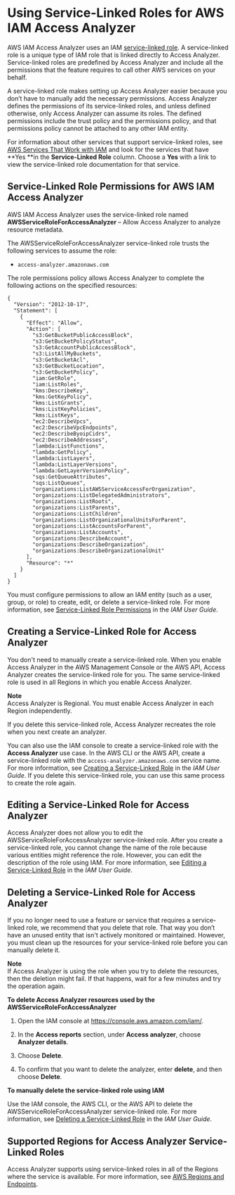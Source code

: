 # Using Service\-Linked Roles for AWS IAM Access Analyzer<a name="access-analyzer-using-service-linked-roles"></a>

AWS IAM Access Analyzer uses an IAM [ service\-linked role](https://docs.aws.amazon.com/IAM/latest/UserGuide/id_roles_terms-and-concepts.html#iam-term-service-linked-role)\. A service\-linked role is a unique type of IAM role that is linked directly to Access Analyzer\. Service\-linked roles are predefined by Access Analyzer and include all the permissions that the feature requires to call other AWS services on your behalf\.

A service\-linked role makes setting up Access Analyzer easier because you don’t have to manually add the necessary permissions\. Access Analyzer defines the permissions of its service\-linked roles, and unless defined otherwise, only Access Analyzer can assume its roles\. The defined permissions include the trust policy and the permissions policy, and that permissions policy cannot be attached to any other IAM entity\.

For information about other services that support service\-linked roles, see [AWS Services That Work with IAM](https://docs.aws.amazon.com/IAM/latest/UserGuide/reference_aws-services-that-work-with-iam.html) and look for the services that have **Yes **in the **Service\-Linked Role** column\. Choose a **Yes** with a link to view the service\-linked role documentation for that service\.

## Service\-Linked Role Permissions for AWS IAM Access Analyzer<a name="slr-permissions"></a>

AWS IAM Access Analyzer uses the service\-linked role named **AWSServiceRoleForAccessAnalyzer** – Allow Access Analyzer to analyze resource metadata\.

The AWSServiceRoleForAccessAnalyzer service\-linked role trusts the following services to assume the role:
+ `access-analyzer.amazonaws.com`

The role permissions policy allows Access Analyzer to complete the following actions on the specified resources:

```
{
  "Version": "2012-10-17",
  "Statement": [
    {
      "Effect": "Allow",
      "Action": [
        "s3:GetBucketPublicAccessBlock",
        "s3:GetBucketPolicyStatus",
        "s3:GetAccountPublicAccessBlock",
        "s3:ListAllMyBuckets",
        "s3:GetBucketAcl",
        "s3:GetBucketLocation",
        "s3:GetBucketPolicy",
        "iam:GetRole",
        "iam:ListRoles",
        "kms:DescribeKey",
        "kms:GetKeyPolicy",
        "kms:ListGrants",
        "kms:ListKeyPolicies",
        "kms:ListKeys",
        "ec2:DescribeVpcs",
        "ec2:DescribeVpcEndpoints",
        "ec2:DescribeByoipCidrs",
        "ec2:DescribeAddresses",
        "lambda:ListFunctions",
        "lambda:GetPolicy",
        "lambda:ListLayers",
        "lambda:ListLayerVersions",
        "lambda:GetLayerVersionPolicy",
        "sqs:GetQueueAttributes",
        "sqs:ListQueues",
        "organizations:ListAWSServiceAccessForOrganization",
        "organizations:ListDelegatedAdministrators",
        "organizations:ListRoots",
        "organizations:ListParents",
        "organizations:ListChildren",
        "organizations:ListOrganizationalUnitsForParent",
        "organizations:ListAccountsForParent",
        "organizations:ListAccounts",
        "organizations:DescribeAccount",
        "organizations:DescribeOrganization",
        "organizations:DescribeOrganizationalUnit"
      ],
      "Resource": "*"
    }
  ]
}
```

You must configure permissions to allow an IAM entity \(such as a user, group, or role\) to create, edit, or delete a service\-linked role\. For more information, see [Service\-Linked Role Permissions](https://docs.aws.amazon.com/IAM/latest/UserGuide/using-service-linked-roles.html#service-linked-role-permissions) in the *IAM User Guide*\.

## Creating a Service\-Linked Role for Access Analyzer<a name="create-slr"></a>

You don't need to manually create a service\-linked role\. When you enable Access Analyzer in the AWS Management Console or the AWS API, Access Analyzer creates the service\-linked role for you\. The same service\-linked role is used in all Regions in which you enable Access Analyzer\.

**Note**  
Access Analyzer is Regional\. You must enable Access Analyzer in each Region independently\.

If you delete this service\-linked role, Access Analyzer recreates the role when you next create an analyzer\.

You can also use the IAM console to create a service\-linked role with the **Access Analyzer** use case\. In the AWS CLI or the AWS API, create a service\-linked role with the `access-analyzer.amazonaws.com` service name\. For more information, see [Creating a Service\-Linked Role](https://docs.aws.amazon.com/IAM/latest/UserGuide/using-service-linked-roles.html#create-service-linked-role) in the *IAM User Guide*\. If you delete this service\-linked role, you can use this same process to create the role again\.

## Editing a Service\-Linked Role for Access Analyzer<a name="edit-slr"></a>

Access Analyzer does not allow you to edit the AWSServiceRoleForAccessAnalyzer service\-linked role\. After you create a service\-linked role, you cannot change the name of the role because various entities might reference the role\. However, you can edit the description of the role using IAM\. For more information, see [Editing a Service\-Linked Role](https://docs.aws.amazon.com/IAM/latest/UserGuide/using-service-linked-roles.html#edit-service-linked-role) in the *IAM User Guide*\.

## Deleting a Service\-Linked Role for Access Analyzer<a name="delete-slr"></a>

If you no longer need to use a feature or service that requires a service\-linked role, we recommend that you delete that role\. That way you don’t have an unused entity that isn't actively monitored or maintained\. However, you must clean up the resources for your service\-linked role before you can manually delete it\.

**Note**  
If Access Analyzer is using the role when you try to delete the resources, then the deletion might fail\. If that happens, wait for a few minutes and try the operation again\.

**To delete Access Analyzer resources used by the AWSServiceRoleForAccessAnalyzer**

1. Open the IAM console at [https://console\.aws\.amazon\.com/iam/](https://console.aws.amazon.com/iam/)\.

1. In the **Access reports** section, under **Access analyzer**, choose **Analyzer details**\.

1. Choose **Delete**\.

1. To confirm that you want to delete the analyzer, enter **delete**, and then choose **Delete**\.

**To manually delete the service\-linked role using IAM**

Use the IAM console, the AWS CLI, or the AWS API to delete the AWSServiceRoleForAccessAnalyzer service\-linked role\. For more information, see [Deleting a Service\-Linked Role](https://docs.aws.amazon.com/IAM/latest/UserGuide/using-service-linked-roles.html#delete-service-linked-role) in the *IAM User Guide*\.

## Supported Regions for Access Analyzer Service\-Linked Roles<a name="slr-regions"></a>

Access Analyzer supports using service\-linked roles in all of the Regions where the service is available\. For more information, see [AWS Regions and Endpoints](https://docs.aws.amazon.com/general/latest/gr/rande.html)\.